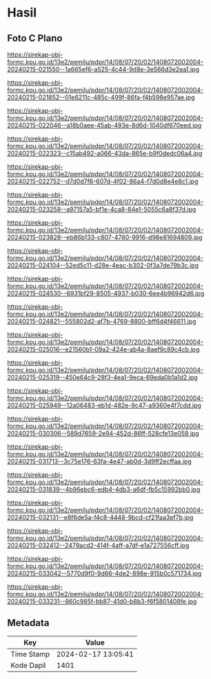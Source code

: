 # Hasil

## Foto C Plano

https://sirekap-obj-formc.kpu.go.id/13e2/pemilu/pdpr/14/08/07/20/02/1408072002004-20240215-021550--1a665ef6-a525-4c44-9d8e-3e566d3e2ea1.jpg

https://sirekap-obj-formc.kpu.go.id/13e2/pemilu/pdpr/14/08/07/20/02/1408072002004-20240215-021852--01e6211c-485c-499f-86fa-f4b598e957ae.jpg

https://sirekap-obj-formc.kpu.go.id/13e2/pemilu/pdpr/14/08/07/20/02/1408072002004-20240215-022046--a18b0aee-45ab-493e-8d6d-1040df670eed.jpg

https://sirekap-obj-formc.kpu.go.id/13e2/pemilu/pdpr/14/08/07/20/02/1408072002004-20240215-022323--c15ab492-a066-43da-865e-b9f0dedc06a4.jpg

https://sirekap-obj-formc.kpu.go.id/13e2/pemilu/pdpr/14/08/07/20/02/1408072002004-20240215-022752--d7d0d7f6-607d-4f02-86a4-f7d0d8e4e8c1.jpg

https://sirekap-obj-formc.kpu.go.id/13e2/pemilu/pdpr/14/08/07/20/02/1408072002004-20240215-023258--a97157a5-bf1e-4ca8-84e1-5055c6a8f37d.jpg

https://sirekap-obj-formc.kpu.go.id/13e2/pemilu/pdpr/14/08/07/20/02/1408072002004-20240215-023828--eb86b133-c807-4780-9916-d98e81694809.jpg

https://sirekap-obj-formc.kpu.go.id/13e2/pemilu/pdpr/14/08/07/20/02/1408072002004-20240215-024104--52ed5c11-d28e-4eac-b302-0f3a7de79b3c.jpg

https://sirekap-obj-formc.kpu.go.id/13e2/pemilu/pdpr/14/08/07/20/02/1408072002004-20240215-024530--6931bf29-8505-4937-b030-6ee4b96942d6.jpg

https://sirekap-obj-formc.kpu.go.id/13e2/pemilu/pdpr/14/08/07/20/02/1408072002004-20240215-024821--555802d2-af7b-4769-8800-bff6d4f46611.jpg

https://sirekap-obj-formc.kpu.go.id/13e2/pemilu/pdpr/14/08/07/20/02/1408072002004-20240215-025016--e21560b1-09a2-424e-ab4a-8aef9c89c4cb.jpg

https://sirekap-obj-formc.kpu.go.id/13e2/pemilu/pdpr/14/08/07/20/02/1408072002004-20240215-025319--450e64c9-28f3-4ea1-9eca-69eda0b1a1d2.jpg

https://sirekap-obj-formc.kpu.go.id/13e2/pemilu/pdpr/14/08/07/20/02/1408072002004-20240215-025949--12a06483-eb1d-482e-9c47-a9360e4f7cdd.jpg

https://sirekap-obj-formc.kpu.go.id/13e2/pemilu/pdpr/14/08/07/20/02/1408072002004-20240215-030306--589d7659-2e94-452d-86ff-528cfe13e059.jpg

https://sirekap-obj-formc.kpu.go.id/13e2/pemilu/pdpr/14/08/07/20/02/1408072002004-20240215-031713--3c75e176-63fa-4e47-ab0d-3d9ff2ecffaa.jpg

https://sirekap-obj-formc.kpu.go.id/13e2/pemilu/pdpr/14/08/07/20/02/1408072002004-20240215-031839--4b96ebc6-edb4-4db3-a6df-fb5c15992bb0.jpg

https://sirekap-obj-formc.kpu.go.id/13e2/pemilu/pdpr/14/08/07/20/02/1408072002004-20240215-032131--e8f6de5a-f4c8-4448-9bcd-cf21faa3ef7b.jpg

https://sirekap-obj-formc.kpu.go.id/13e2/pemilu/pdpr/14/08/07/20/02/1408072002004-20240215-032412--2479acd2-414f-4aff-a7df-e1a727556cff.jpg

https://sirekap-obj-formc.kpu.go.id/13e2/pemilu/pdpr/14/08/07/20/02/1408072002004-20240215-033042--5770d9f0-9d66-4de2-898e-915b0c571734.jpg

https://sirekap-obj-formc.kpu.go.id/13e2/pemilu/pdpr/14/08/07/20/02/1408072002004-20240215-033231--860c985f-bb87-41d0-b8b3-f6f5801408fe.jpg


## Metadata

| Key        | Value               |
| ---------- | ------------------- |
| Time Stamp | 2024-02-17 13:05:41 |
| Kode Dapil | 1401                |



